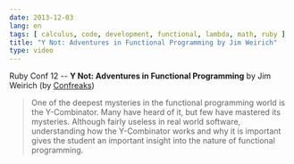 ```yaml
---
date: 2013-12-03
lang: en
tags: [ calculus, code, development, functional, lambda, math, ruby ]
title: "Y Not: Adventures in Functional Programming by Jim Weirich"
type: video
---
```


Ruby Conf 12 -- **Y Not: Adventures in Functional Programming** by Jim Weirich (by [Confreaks](http://m.youtube.com/watch?v=FITJMJjASUs&desktop_uri=/watch?v=FITJMJjASUs))

> One of the deepest mysteries in the functional programming world is
> the Y-Combinator. Many have heard of it, but few have mastered its
> mysteries. Although fairly useless in real world software,
> understanding how the Y-Combinator works and why it is important gives
> the student an important insight into the nature of functional
> programming.

